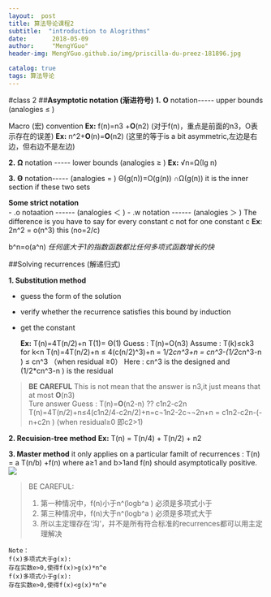 ```yaml
---
layout:  post  
title: 算法导论课程2
subtitle:  "introduction to Alogrithms"
date:       2018-05-09
author:     "MengYGuo"
header-img: MengYGuo.github.io/img/priscilla-du-preez-181896.jpg

catalog: true
tags: 算法导论
---
```


#class 2
##**Asymptotic notation (渐进符号)**
**1.** **O** notation----- upper bounds  (analogies ≤ )

Macro (宏) convention
**Ex:**  f(n)=n3 +**O**(n2)   (对于f(n)，重点是前面的n3，O表示存在的误差)
**Ex:**  n^2+**O**(n)=**O**(n2)  (这里的等于is a bit asymmetric,左边是右边，但右边不是左边)

**2.** **Ω** notation   ----- lower bounds   (analogies ≥ )
       **Ex:**   √n=Ω(lg n) 
       
**3.** **Θ** notation----- (analogies = )
Θ(g(n))=O(g(n)) ∩Ω(g(n))  it is the inner section if these two sets

**Some strict notation**  
	- .o notaation  ------ (analogies ＜ )
	- .w notation ------ (analogies ＞ )
The difference is you have to say for every constant c not for one constant c 
        **Ex**: 2n^2 = o(n^3)   this (no=2/c)

 b^n=o(a^n)
*任何底大于1的指数函数都比任何多项式函数增长的快*


##Solving recurrences (解递归式)

**1. Substitution method**

 - guess the form of the solution 
 - verify whether the recurrence satisfies this bound by induction
 - get the constant 

    **Ex:** T(n)=4T(n/2)+n   T(1)= Θ(1)
    Guess   : T(n)=O(n3)
    Assume  : T(k)≤ck3   for k<n
    T(n)=4T(n/2)+n ≤ 4(c(n/2)^3)+n = 1/2*cn^3+n = cn^3-(1/2*cn^3-n ) ≤ cn^3 （when residual ≥0）
    Here :  cn^3 is the designed and (1/2*cn^3-n ) is the residual
    
>**BE CAREFUL** 
> This is not mean that the answer is n3,it just means that at most **O**(n3)   
> Ture answer  Guess : T(n)=**O**(n2-n) ??  c1n2-c2n
> T(n)=4T(n/2)+n≤4(c1n2/4-c2n/2)+n=c¬1n2-2c¬¬2n+n = c1n2-c2n-(-n+c2n ) (when residual≥0 即c2>1)

**2. Recuision-tree method**
     **Ex:** T(n) = T(n/4) + T(n/2) + n2

**3. Master method**
it only applies on a particular familt of recurrences : 
   T(n) = a T(n/b) +f(n) where a≥1 and b>1and f(n) should asymptotically positive.
 ![](https://github.com/MengYGuo/MengYGuo.github.io/blob/master/img/算法导论image/class2-1.png?raw=true)
>   BE CAREFUL:
>   1. 第一种情况中，f(n)小于n^(logb^a ) 必须是多项式小于
>   2. 第三种情况中，f(n)大于n^(logb^a ) 必须是多项式大于
>   3. 所以主定理存在‘沟’，并不是所有符合标准的recurrences都可以用主定理解决

    Note：  
    f(x)多项式大于g(x): 
    存在实数e>0,使得f(x)>g(x)*n^e 
    f(x)多项式小于g(x): 
    存在实数e>0,使得f(x)<g(x)*n^e

 




